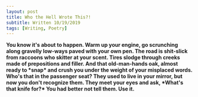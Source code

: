 ```yaml
---
layout: post
title: Who the Hell Wrote This?!
subtitle: Written 10/19/2019
tags: [Writing, Poetry]
---
```


<strong>
You know it's about to happen.
</strong>

<strong>
Warm up your engine,  
go scrunching along  
gravelly low-ways paved with  
your own pen.
</strong>

<strong>
The road is shit-slick  
from raccoons  
who skitter at your scent.
</strong>

<strong>
Tires slodge  
through creeks made of  
prepositions and filler.
</strong>

<strong>
And that  
old-man-hands oak,  
almost ready to  
*snap*  
and crush you under the weight  
of your misplaced words.
</strong>

<strong>
Who's that  
in the passenger seat?  
They used to live in your mirror,  
but now you don't recognize them.  
They meet your eyes and ask,  
*What's that knife for?*
</strong>


<strong>
You had better not tell them.  
Use it.
</strong>